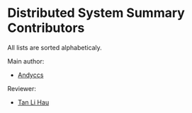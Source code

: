 # Distributed System Summary Contributors

All lists are sorted alphabeticaly.

Main author:

- [Andyccs](https://github.com/Andyccs)

Reviewer:

- [Tan Li Hau](https://github.com/tanhauhau)
